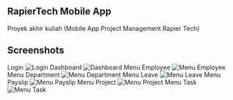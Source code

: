 ## RapierTech Mobile App
Proyek akhir kuliah (Mobile App Project Management Rapier Tech)

## Screenshots
Login
![Login](https://github.com/WildanR19/RapierTech/blob/master/screenshots/login.png)
Dashboard
![Dashboard](https://github.com/WildanR19/RapierTech/blob/master/screenshots/dashboard.png)
Menu Employee
![Menu Employee](https://github.com/WildanR19/RapierTech/blob/master/screenshots/menu%20employee.png)
Menu Department
![Menu Department](https://github.com/WildanR19/RapierTech/blob/master/screenshots/menu%20department.png)
Menu Leave
![Menu Leave](https://github.com/WildanR19/RapierTech/blob/master/screenshots/menu%20leave.png)
Menu Payslip
![Menu Payslip](https://github.com/WildanR19/RapierTech/blob/master/screenshots/menu%20payslip.png)
Menu Project
![Menu Project](https://github.com/WildanR19/RapierTech/blob/master/screenshots/menu%20project.png)
Menu Task
![Menu Task](https://github.com/WildanR19/RapierTech/blob/master/screenshots/menu%20task.png)

